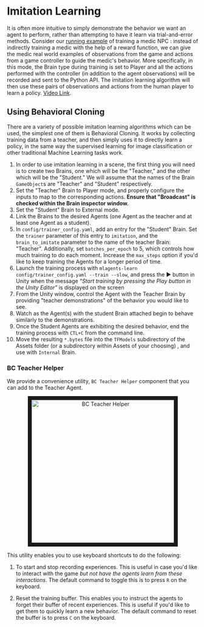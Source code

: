 # Imitation Learning

It is often more intuitive to simply demonstrate the behavior we want an agent
to perform, rather than attempting to have it learn via trial-and-error methods.
Consider our
[running example](ML-Agents-Overview.md#running-example-training-npc-behaviors)
of training a medic NPC : instead of indirectly training a medic with the help
of a reward function, we can give the medic real world examples of observations
from the game and actions from a game controller to guide the medic's behavior.
More specifically, in this mode, the Brain type during training is set to Player
and all the actions performed with the controller (in addition to the agent
observations) will be recorded and sent to the Python API. The imitation
learning algorithm will then use these pairs of observations and actions from
the human player to learn a policy. [Video Link](https://youtu.be/kpb8ZkMBFYs).

## Using Behavioral Cloning

There are a variety of possible imitation learning algorithms which can be used,
the simplest one of them is Behavioral Cloning. It works by collecting training
data from a teacher, and then simply uses it to directly learn a policy, in the
same way the supervised learning for image classification or other traditional
Machine Learning tasks work.

1. In order to use imitation learning in a scene, the first thing you will need
   is to create two Brains, one which will be the "Teacher," and the other which
   will be the "Student." We will assume that the names of the Brain
   `GameObject`s are "Teacher" and "Student" respectively.
2. Set the "Teacher" Brain to Player mode, and properly configure the inputs to
   map to the corresponding actions. **Ensure that "Broadcast" is checked within
   the Brain inspector window.**
3. Set the "Student" Brain to External mode.
4. Link the Brains to the desired Agents (one Agent as the teacher and at least
   one Agent as a student).
5. In `config/trainer_config.yaml`, add an entry for the "Student" Brain. Set
   the `trainer` parameter of this entry to `imitation`, and the
   `brain_to_imitate` parameter to the name of the teacher Brain: "Teacher".
   Additionally, set `batches_per_epoch` to 5, which controls how much training to do
   each moment. Increase the `max_steps` option if you'd like to keep training
   the Agents for a longer period of time.
6. Launch the training process with `mlagents-learn config/trainer_config.yaml
   --train --slow`, and press the :arrow_forward: button in Unity when the
   message _"Start training by pressing the Play button in the Unity Editor"_ is
   displayed on the screen
7. From the Unity window, control the Agent with the Teacher Brain by providing
   "teacher demonstrations" of the behavior you would like to see.
8. Watch as the Agent(s) with the student Brain attached begin to behave
   similarly to the demonstrations.
9. Once the Student Agents are exhibiting the desired behavior, end the training
   process with `CTL+C` from the command line.
10. Move the resulting `*.bytes` file into the `TFModels` subdirectory of the
    Assets folder (or a subdirectory within Assets of your choosing) , and use
    with `Internal` Brain.

### BC Teacher Helper

We provide a convenience utility, `BC Teacher Helper` component that you can add
to the Teacher Agent.

<p align="center">
  <img src="images/bc_teacher_helper.png"
       alt="BC Teacher Helper"
       width="375" border="10" />
</p>

This utility enables you to use keyboard shortcuts to do the following:

1. To start and stop recording experiences. This is useful in case you'd like to
   interact with the game _but not have the agents learn from these
   interactions_. The default command to toggle this is to press `R` on the
   keyboard.

2. Reset the training buffer. This enables you to instruct the agents to forget
   their buffer of recent experiences. This is useful if you'd like to get them
   to quickly learn a new behavior. The default command to reset the buffer is
   to press `C` on the keyboard.
